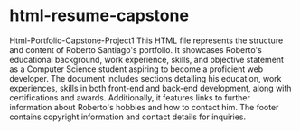 # html-resume-capstone
Html-Portfolio-Capstone-Project1
This HTML file represents the structure and content of Roberto Santiago's portfolio. It showcases Roberto's educational background, work experience, skills, and objective statement as a Computer Science student aspiring to become a proficient web developer. The document includes sections detailing his education, work experiences, skills in both front-end and back-end development, along with certifications and awards. Additionally, it features links to further information about Roberto's hobbies and how to contact him. The footer contains copyright information and contact details for inquiries.

